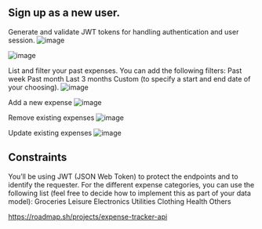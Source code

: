 
## Sign up as a new user.
Generate and validate JWT tokens for handling authentication and user session.
![image](https://github.com/user-attachments/assets/68e0de59-ee33-4ab5-816c-032a617d78a4)

![image](https://github.com/user-attachments/assets/38b48eff-22e5-4714-ac63-2609ee46700f)


List and filter your past expenses. You can add the following filters:
Past week
Past month
Last 3 months
Custom (to specify a start and end date of your choosing).
![image](https://github.com/user-attachments/assets/c7355227-f2da-4a90-bbeb-a88cbb65fddc)

Add a new expense
![image](https://github.com/user-attachments/assets/3aaa9fd2-eb0e-4427-849b-7060b9741b7b)

Remove existing expenses
![image](https://github.com/user-attachments/assets/468e5544-c975-4897-aef9-0b3448be1102)

Update existing expenses
![image](https://github.com/user-attachments/assets/e2396b2c-0cb6-4246-95f6-d45caf8bdfb9)


## Constraints

You’ll be using JWT (JSON Web Token) to protect the endpoints and to identify the requester.
For the different expense categories, you can use the following list (feel free to decide how to implement this as part of your data model):
Groceries
Leisure
Electronics
Utilities
Clothing
Health
Others

https://roadmap.sh/projects/expense-tracker-api

